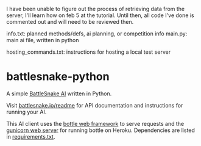 I have been unable to figure out the process of retrieving data from the server, I'll learn how on feb 5 at the tutorial. Until then, all code I've done is commented out and will need to be reviewed then. 

info.txt: planned methods/defs, ai planning, or competition info 
 main.py: main ai file, written in python

hosting_commands.txt: instructions for hosting a local test server

# battlesnake-python

A simple [BattleSnake AI](http://battlesnake.io) written in Python. 

Visit [battlesnake.io/readme](http://battlesnake.io/readme) for API documentation and instructions for running your AI.

This AI client uses the [bottle web framework](http://bottlepy.org/docs/dev/index.html) to serve requests and the [gunicorn web server](http://gunicorn.org/) for running bottle on Heroku. Dependencies are listed in [requirements.txt](requirements.txt).

